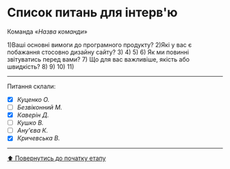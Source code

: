 # Список питань для інтерв'ю
Команда «*Назва команди*»

1)Ваші основні вимоги до програмного продукту?
2)Які у вас є побажання стосовно дизайну сайту?
3)
4)
5)
6) Як ми повинні звітуватись перед вами?
7) Що для вас важливіше, якість або швидкість?
8)
9)
10)
11)

---
Питання склали:			

- [x] *Куценко О.*
- [ ] *Безвіконний М.*
- [x] *Каверін Д.*
- [ ] *Кушко В.*
- [ ] *Ану'єва К.*
- [x] *Кричевська В.*
---
[:arrow_up: Повернутись до початку етапу](/docs/1.Envisioning/README.md)
